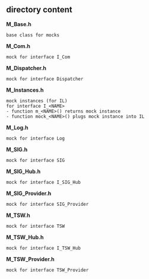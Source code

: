 ## directory content

**M_Base.h**
```
base class for mocks
```

**M_Com.h**
```
mock for interface I_Com
```

**M_Dispatcher.h**
```
mock for interface Dispatcher
```

**M_Instances.h**
```
mock instances (for IL)
for interface I_<NAME>
- function m_<NAME>() returns mock instance
- function mock_<NAME>() plugs mock instance into IL
```

**M_Log.h**
```
mock for interface Log
```

**M_SIG.h**
```
mock for interface SIG
```

**M_SIG_Hub.h**
```
mock for interface I_SIG_Hub
```

**M_SIG_Provider.h**
```
mock for interface SIG_Provider
```

**M_TSW.h**
```
mock for interface TSW
```

**M_TSW_Hub.h**
```
mock for interface I_TSW_Hub
```

**M_TSW_Provider.h**
```
mock for interface TSW_Provider
```
